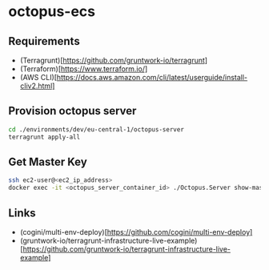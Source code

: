 # octopus-ecs

## Requirements
* (Terragrunt)[https://github.com/gruntwork-io/terragrunt]
* (Terraform)[https://www.terraform.io/]
* (AWS CLI)[https://docs.aws.amazon.com/cli/latest/userguide/install-cliv2.html]

## Provision octopus server
```bash
cd ./environments/dev/eu-central-1/octopus-server
terragrunt apply-all
```

## Get Master Key
```bash
ssh ec2-user@<ec2_ip_address>
docker exec -it <octopus_server_container_id> ./Octopus.Server show-master-key
```

## Links
* (cogini/multi-env-deploy)[https://github.com/cogini/multi-env-deploy]
* (gruntwork-io/terragrunt-infrastructure-live-example)[https://github.com/gruntwork-io/terragrunt-infrastructure-live-example]